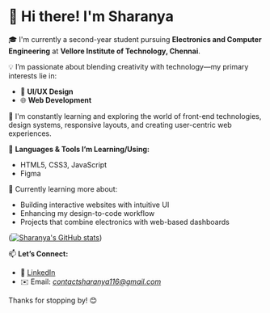 # 👋 Hi there! I'm Sharanya

🎓 I'm currently a second-year student pursuing **Electronics and Computer Engineering** at **Vellore Institute of Technology, Chennai**.

💡 I’m passionate about blending creativity with technology—my primary interests lie in:
- 🎨 **UI/UX Design**  
- 🌐 **Web Development**

🚀 I'm constantly learning and exploring the world of front-end technologies, design systems, responsive layouts, and creating user-centric web experiences.

🔧 **Languages & Tools I’m Learning/Using:**
- HTML5, CSS3, JavaScript
- Figma

💭 Currently learning more about:
- Building interactive websites with intuitive UI
- Enhancing my design-to-code workflow
- Projects that combine electronics with web-based dashboards

([![Sharanya's GitHub stats](https://github-readme-stats.vercel.app/api?username=Soulful-Sharanya116)](https://github.com/Soulful-Sharanya116/github-readme-stats))

📫 **Let’s Connect:**
- 💼 [LinkedIn](www.linkedin.com/in/sharanya-sasmal)
- ✉️ Email: *contactsharanya116@gmail.com*

Thanks for stopping by! 😊  

